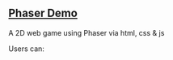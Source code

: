 ## [Phaser Demo](https://aesthetic-salamander.netlify.app/)

A 2D web game using Phaser via html, css & js

Users can: 
